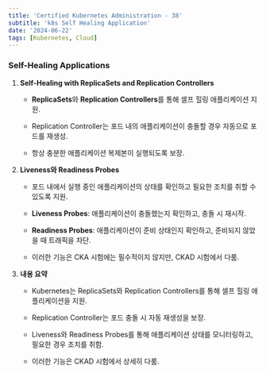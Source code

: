 ```yaml
--- 
title: 'Certified Kubernetes Administration - 38'
subtitle: 'k8s Self Healing Application'
date: '2024-06-22'
tags: [Kubernetes, Cloud]
---
```


### Self-Healing Applications

1. **Self-Healing with ReplicaSets and Replication Controllers**
   
   - **ReplicaSets**와 **Replication Controllers**를 통해 셀프 힐링 애플리케이션 지원.
   
   - Replication Controller는 포드 내의 애플리케이션이 충돌할 경우 자동으로 포드를 재생성.
   
   - 항상 충분한 애플리케이션 복제본이 실행되도록 보장.

2. **Liveness와 Readiness Probes**
   
   - 포드 내에서 실행 중인 애플리케이션의 상태를 확인하고 필요한 조치를 취할 수 있도록 지원.
   
   - **Liveness Probes**: 애플리케이션이 충돌했는지 확인하고, 충돌 시 재시작.
   
   - **Readiness Probes**: 애플리케이션이 준비 상태인지 확인하고, 준비되지 않았을 때 트래픽을 차단.
   
   - 이러한 기능은 CKA 시험에는 필수적이지 않지만, CKAD 시험에서 다룸.

3. **내용 요약**
   
   - Kubernetes는 ReplicaSets와 Replication Controllers를 통해 셀프 힐링 애플리케이션을 지원.
   
   - Replication Controller는 포드 충돌 시 자동 재생성을 보장.
   
   - Liveness와 Readiness Probes를 통해 애플리케이션 상태를 모니터링하고, 필요한 경우 조치를 취함.
   
   - 이러한 기능은 CKAD 시험에서 상세히 다룸.